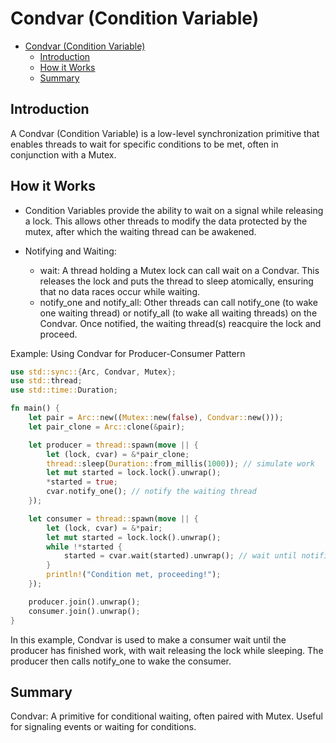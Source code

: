 # Condvar (Condition Variable)

- [Condvar (Condition Variable)](#condvar-condition-variable)
  - [Introduction](#introduction)
  - [How it Works](#how-it-works)
  - [Summary](#summary)

## Introduction

A Condvar (Condition Variable) is a low-level synchronization primitive that enables threads to wait for specific conditions to be met, often in conjunction with a Mutex.

## How it Works

- Condition Variables provide the ability to wait on a signal while releasing a lock. This allows other threads to modify the data protected by the mutex, after which the waiting thread can be awakened.

- Notifying and Waiting:
  - wait: A thread holding a Mutex lock can call wait on a Condvar. This releases the lock and puts the thread to sleep atomically, ensuring that no data races occur while waiting.
  - notify_one and notify_all: Other threads can call notify_one (to wake one waiting thread) or notify_all (to wake all waiting threads) on the Condvar. Once notified, the waiting thread(s) reacquire the lock and proceed.

Example: Using Condvar for Producer-Consumer Pattern

```rust
use std::sync::{Arc, Condvar, Mutex};
use std::thread;
use std::time::Duration;

fn main() {
    let pair = Arc::new((Mutex::new(false), Condvar::new()));
    let pair_clone = Arc::clone(&pair);

    let producer = thread::spawn(move || {
        let (lock, cvar) = &*pair_clone;
        thread::sleep(Duration::from_millis(1000)); // simulate work
        let mut started = lock.lock().unwrap();
        *started = true;
        cvar.notify_one(); // notify the waiting thread
    });

    let consumer = thread::spawn(move || {
        let (lock, cvar) = &*pair;
        let mut started = lock.lock().unwrap();
        while !*started {
            started = cvar.wait(started).unwrap(); // wait until notified
        }
        println!("Condition met, proceeding!");
    });

    producer.join().unwrap();
    consumer.join().unwrap();
}
```

In this example, Condvar is used to make a consumer wait until the producer has finished work, with wait releasing the lock while sleeping. The producer then calls notify_one to wake the consumer.

## Summary

Condvar: A primitive for conditional waiting, often paired with Mutex. Useful for signaling events or waiting for conditions.
